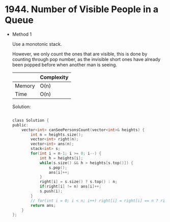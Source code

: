 # 1944. Number of Visible People in a Queue  
- Method 1

    Use a monotonic stack. 

    However, we only count the ones that are visible, this is done by counting through pop number, as the invisible short ones have already been popped before when another man is seeing.

    | |   Complexity  |
    | ----------- | ----------- | 
    |  Memory     | O(n) | 
    |      Time       |  O(n) | 


    Solution:

    ``` h

    class Solution {
    public:
        vector<int> canSeePersonsCount(vector<int>& heights) {
            int n = heights.size();
            vector<int> right(n);
            vector<int> ans(n);
            stack<int> s;
            for(int i = n-1; i >= 0; i--) {
                int h = heights[i];
                while(s.size() && h > heights[s.top()]) {
                    s.pop();
                    ans[i]++;
                } 
                right[i] = s.size() ? s.top() : n;
                if(right[i] != n) ans[i]++;
                s.push(i);
            }
            // for(int i = 0; i < n; i++) right[i] = right[i] == n ? right[i] - i - 1 : right[i] - i;
            return ans;
        }
    };

    ```

<!-- - Method 2

    This is another method.

    | |   Complexity  |
    | ----------- | ----------- | 
    |  Memory     | O(n) | 
    |      Time       |  O(n) | 


    Solution:

    ``` h



    ```

- Additional Knowledge:
       
    Here are some additional knowledge.



<br> -->